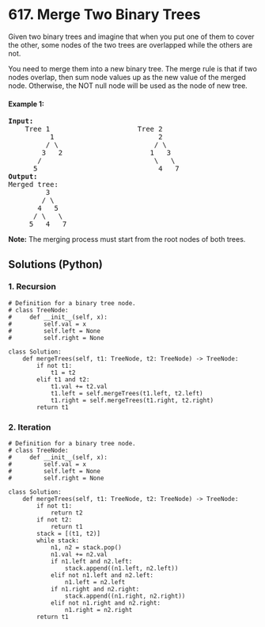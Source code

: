 # 617. Merge Two Binary Trees
Given two binary trees and imagine that when you put one of them to cover the other, some nodes of the two trees are overlapped while the others are not.

You need to merge them into a new binary tree. The merge rule is that if two nodes overlap, then sum node values up as the new value of the merged node. Otherwise, the NOT null node will be used as the node of new tree.

#### Example 1:
<pre>
<strong>Input:</strong>
	Tree 1                     Tree 2
          1                         2
         / \                       / \
        3   2                     1   3
       /                           \   \
      5                             4   7
<strong>Output:</strong>
Merged tree:
	     3
	    / \
	   4   5
	  / \   \
	 5   4   7
</pre>

**Note:** The merging process must start from the root nodes of both trees.

## Solutions (Python)

### 1. Recursion
```Python3
# Definition for a binary tree node.
# class TreeNode:
#     def __init__(self, x):
#         self.val = x
#         self.left = None
#         self.right = None

class Solution:
    def mergeTrees(self, t1: TreeNode, t2: TreeNode) -> TreeNode:
        if not t1:
            t1 = t2
        elif t1 and t2:
            t1.val += t2.val
            t1.left = self.mergeTrees(t1.left, t2.left)
            t1.right = self.mergeTrees(t1.right, t2.right)
        return t1
```

### 2. Iteration
```Python3
# Definition for a binary tree node.
# class TreeNode:
#     def __init__(self, x):
#         self.val = x
#         self.left = None
#         self.right = None

class Solution:
    def mergeTrees(self, t1: TreeNode, t2: TreeNode) -> TreeNode:
        if not t1:
            return t2
        if not t2:
            return t1
        stack = [(t1, t2)]
        while stack:
            n1, n2 = stack.pop()
            n1.val += n2.val
            if n1.left and n2.left:
                stack.append((n1.left, n2.left))
            elif not n1.left and n2.left:
                n1.left = n2.left
            if n1.right and n2.right:
                stack.append((n1.right, n2.right))
            elif not n1.right and n2.right:
                n1.right = n2.right
        return t1
```
